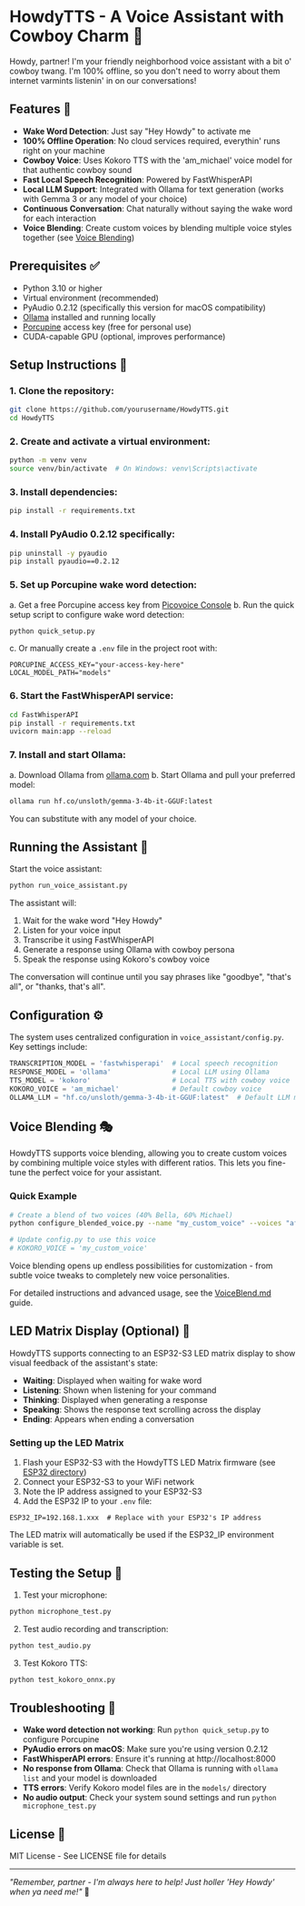 # HowdyTTS - A Voice Assistant with Cowboy Charm 🤠

Howdy, partner! I'm your friendly neighborhood voice assistant with a bit o' cowboy twang. I'm 100% offline, so you don't need to worry about them internet varmints listenin' in on our conversations!

## Features 🌟

- **Wake Word Detection**: Just say "Hey Howdy" to activate me
- **100% Offline Operation**: No cloud services required, everythin' runs right on your machine
- **Cowboy Voice**: Uses Kokoro TTS with the 'am_michael' voice model for that authentic cowboy sound
- **Fast Local Speech Recognition**: Powered by FastWhisperAPI
- **Local LLM Support**: Integrated with Ollama for text generation (works with Gemma 3 or any model of your choice)
- **Continuous Conversation**: Chat naturally without saying the wake word for each interaction
- **Voice Blending**: Create custom voices by blending multiple voice styles together (see [Voice Blending](#voice-blending-))

## Prerequisites ✅

- Python 3.10 or higher
- Virtual environment (recommended)
- PyAudio 0.2.12 (specifically this version for macOS compatibility)
- [Ollama](https://ollama.com/) installed and running locally
- [Porcupine](https://picovoice.ai/platform/porcupine/) access key (free for personal use)
- CUDA-capable GPU (optional, improves performance)

## Setup Instructions 🔧

### 1. Clone the repository:
```bash
git clone https://github.com/yourusername/HowdyTTS.git
cd HowdyTTS
```

### 2. Create and activate a virtual environment:
```bash
python -m venv venv
source venv/bin/activate  # On Windows: venv\Scripts\activate
```

### 3. Install dependencies:
```bash
pip install -r requirements.txt
```

### 4. Install PyAudio 0.2.12 specifically:
```bash
pip uninstall -y pyaudio
pip install pyaudio==0.2.12
```

### 5. Set up Porcupine wake word detection:

a. Get a free Porcupine access key from [Picovoice Console](https://console.picovoice.ai/)
b. Run the quick setup script to configure wake word detection:
```bash
python quick_setup.py
```
c. Or manually create a `.env` file in the project root with:
```
PORCUPINE_ACCESS_KEY="your-access-key-here"
LOCAL_MODEL_PATH="models"
```

### 6. Start the FastWhisperAPI service:
```bash
cd FastWhisperAPI
pip install -r requirements.txt
uvicorn main:app --reload
```

### 7. Install and start Ollama:
a. Download Ollama from [ollama.com](https://ollama.com/)
b. Start Ollama and pull your preferred model:
```bash
ollama run hf.co/unsloth/gemma-3-4b-it-GGUF:latest
```
You can substitute with any model of your choice.

## Running the Assistant 🤠

Start the voice assistant:
```bash
python run_voice_assistant.py
```

The assistant will:
1. Wait for the wake word "Hey Howdy"
2. Listen for your voice input
3. Transcribe it using FastWhisperAPI
4. Generate a response using Ollama with cowboy persona
5. Speak the response using Kokoro's cowboy voice

The conversation will continue until you say phrases like "goodbye", "that's all", or "thanks, that's all".

## Configuration ⚙️

The system uses centralized configuration in `voice_assistant/config.py`. Key settings include:

```python
TRANSCRIPTION_MODEL = 'fastwhisperapi'  # Local speech recognition
RESPONSE_MODEL = 'ollama'               # Local LLM using Ollama
TTS_MODEL = 'kokoro'                    # Local TTS with cowboy voice
KOKORO_VOICE = 'am_michael'             # Default cowboy voice
OLLAMA_LLM = "hf.co/unsloth/gemma-3-4b-it-GGUF:latest"  # Default LLM model
```

## Voice Blending 🎭

HowdyTTS supports voice blending, allowing you to create custom voices by combining multiple voice styles with different ratios. This lets you fine-tune the perfect voice for your assistant.

### Quick Example
```bash
# Create a blend of two voices (40% Bella, 60% Michael)
python configure_blended_voice.py --name "my_custom_voice" --voices "af_bella:40,am_michael:60"

# Update config.py to use this voice
# KOKORO_VOICE = 'my_custom_voice'
```

Voice blending opens up endless possibilities for customization - from subtle voice tweaks to completely new voice personalities.

For detailed instructions and advanced usage, see the [VoiceBlend.md](VoiceBlend.md) guide.

## LED Matrix Display (Optional) 🌟

HowdyTTS supports connecting to an ESP32-S3 LED matrix display to show visual feedback of the assistant's state:

- **Waiting**: Displayed when waiting for wake word
- **Listening**: Shown when listening for your command
- **Thinking**: Displayed when generating a response
- **Speaking**: Shows the response text scrolling across the display
- **Ending**: Appears when ending a conversation

### Setting up the LED Matrix

1. Flash your ESP32-S3 with the HowdyTTS LED Matrix firmware (see [ESP32 directory](ESP32/))
2. Connect your ESP32-S3 to your WiFi network
3. Note the IP address assigned to your ESP32-S3
4. Add the ESP32 IP to your `.env` file:

```
ESP32_IP=192.168.1.xxx  # Replace with your ESP32's IP address
```

The LED matrix will automatically be used if the ESP32_IP environment variable is set.

## Testing the Setup 🧪

1. Test your microphone:
```bash
python microphone_test.py
```

2. Test audio recording and transcription:
```bash
python test_audio.py
```

3. Test Kokoro TTS:
```bash
python test_kokoro_onnx.py
```

## Troubleshooting 🔧

- **Wake word detection not working**: Run `python quick_setup.py` to configure Porcupine
- **PyAudio errors on macOS**: Make sure you're using version 0.2.12
- **FastWhisperAPI errors**: Ensure it's running at http://localhost:8000
- **No response from Ollama**: Check that Ollama is running with `ollama list` and your model is downloaded
- **TTS errors**: Verify Kokoro model files are in the `models/` directory
- **No audio output**: Check your system sound settings and run `python microphone_test.py`

## License 📄

MIT License - See LICENSE file for details

---

*"Remember, partner - I'm always here to help! Just holler 'Hey Howdy' when ya need me!"* 🤠


